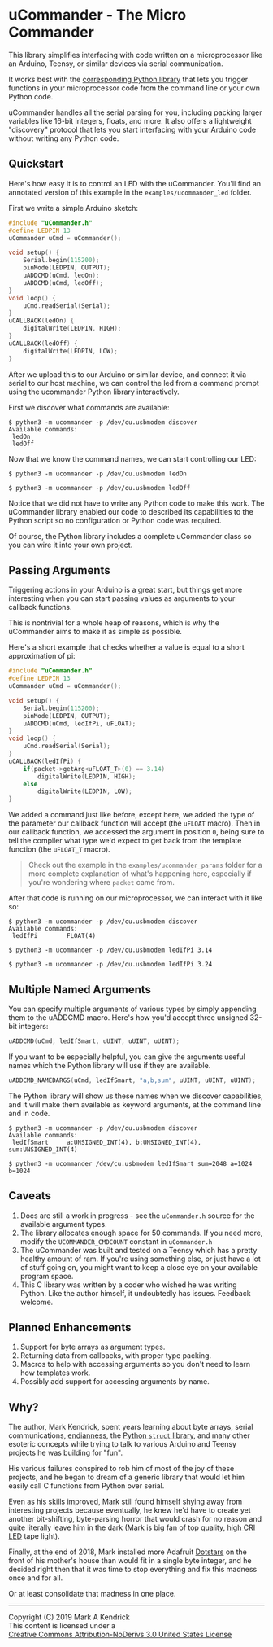 uCommander - The Micro Commander
================================

This library simplifies interfacing with code written on
a microprocessor like an Arduino, Teensy, or similar devices
via serial communication.

It works best with the 
[corresponding Python library](https://github.com/aeetos/ucommander-py)
that lets you trigger functions in your microprocessor code from
the command line or your own Python code. 

uCommander handles all the serial parsing for you, including
packing larger variables like 16-bit integers, floats, and more.
It also offers a lightweight "discovery" protocol that lets you
start interfacing with your Arduino code without writing any
Python code. 

Quickstart
--------------
Here's how easy it is to control an LED with the uCommander. You'll 
find an annotated version of this example in the
`examples/ucommander_led` folder.

First we write a simple Arduino sketch:

```c++
#include "uCommander.h"
#define LEDPIN 13
uCommander uCmd = uCommander();

void setup() {
    Serial.begin(115200);
    pinMode(LEDPIN, OUTPUT);
    uADDCMD(uCmd, ledOn);     
    uADDCMD(uCmd, ledOff);
}
void loop() {
    uCmd.readSerial(Serial);
}
uCALLBACK(ledOn) {
    digitalWrite(LEDPIN, HIGH);
}
uCALLBACK(ledOff) {
    digitalWrite(LEDPIN, LOW);
}
```

After we upload this to our Arduino or similar device, and
connect it via serial to our host machine, we can control the
led from a command prompt using the ucommander Python library
interactively. 

First we discover what commands are available:
```
$ python3 -m ucommander -p /dev/cu.usbmodem discover
Available commands:
 ledOn
 ledOff
```
Now that we know the command names, we can start controlling our LED:
```
$ python3 -m ucommander -p /dev/cu.usbmodem ledOn

$ python3 -m ucommander -p /dev/cu.usbmodem ledOff
```
Notice that we did not have to write any Python code to make this
work. The uCommander library enabled our code to described its
capabilities to the Python script so no configuration or Python
code was required.

Of course, the Python library includes a complete uCommander class
so you can wire it into your own project.

Passing Arguments
-----------------
Triggering actions in your Arduino is a great start, but things
get more interesting when you can start passing values as
arguments to your callback functions. 

This is nontrivial for a whole heap of reasons, which is why the
uCommander aims to make it as simple as possible. 

Here's a short example that checks whether a value is equal to
a short approximation of pi:
```c
#include "uCommander.h"
#define LEDPIN 13
uCommander uCmd = uCommander();

void setup() {
    Serial.begin(115200);
    pinMode(LEDPIN, OUTPUT);
    uADDCMD(uCmd, ledIfPi, uFLOAT); 
}
void loop() {
    uCmd.readSerial(Serial);
}
uCALLBACK(ledIfPi) {
    if(packet->getArg<uFLOAT_T>(0) == 3.14)
        digitalWrite(LEDPIN, HIGH);
    else
        digitalWrite(LEDPIN, LOW);
}
```
We added a command just like before, except here, we
added the type of the parameter our callback function will accept
(the `uFLOAT` macro). Then in our callback function, we accessed
the argument in position `0`, being sure to tell the compiler
what type we'd expect to get back from the template function
(the `uFLOAT_T` macro).

> Check out the example in the `examples/ucommander_params` 
folder for a more complete explanation of what's happening here,
especially if you're wondering where `packet` came from.

After that code is running on our microprocessor, we can
interact with it like so:
```
$ python3 -m ucommander -p /dev/cu.usbmodem discover
Available commands:
 ledIfPi        FLOAT(4)

$ python3 -m ucommander -p /dev/cu.usbmodem ledIfPi 3.14

$ python3 -m ucommander -p /dev/cu.usbmodem ledIfPi 3.24
```

Multiple Named Arguments
------------------------
You can specify multiple arguments of various types by simply
appending them to the uADDCMD macro. Here's how you'd accept
three unsigned 32-bit integers:
```c
uADDCMD(uCmd, ledIfSmart, uUINT, uUINT, uUINT);
```
If you want to be especially helpful, you can give the arguments
useful names which the Python library will use if they are
available.
```c
uADDCMD_NAMEDARGS(uCmd, ledIfSmart, "a,b,sum", uUINT, uUINT, uUINT);
```
The Python library will show us these names when we discover
capabilities, and it will make them available as keyword 
arguments, at the command line and in code.
```
$ python3 -m ucommander -p /dev/cu.usbmodem discover
Available commands:
 ledIfSmart     a:UNSIGNED_INT(4), b:UNSIGNED_INT(4), sum:UNSIGNED_INT(4)

$ python3 -m ucommander /dev/cu.usbmodem ledIfSmart sum=2048 a=1024 b=1024
```

Caveats
-------
1. Docs are still a work in progress - see the `uCommander.h` source for the available argument types.
1. The library allocates enough space for 50 commands. If you
need more, modify the `UCOMMANDER_CMDCOUNT` constant in `uCommander.h`
1. The uCommander was built and tested on a Teensy which has a
pretty healthy amount of ram. If you're using something else,
or just have a lot of stuff going on, you might want to keep
a close eye on your available program space. 
1. This C library was written by a coder who wished he was
writing Python. Like the author himself, it undoubtedly has 
issues. Feedback welcome.

Planned Enhancements
--------------------
1. Support for byte arrays as argument types.
1. Returning data from callbacks, with proper type packing.
1. Macros to help with accessing arguments so you don't need
to learn how templates work.
1. Possibly add support for accessing arguments by name.

Why?
----
The author, Mark Kendrick, spent years learning about byte 
arrays, serial communications, [endianness](https://en.wikipedia.org/wiki/Endianness), 
the [Python `struct` library](https://docs.python.org/3/library/struct.html), and
many other esoteric concepts while trying to talk to various
Arduino and Teensy projects he was building for "fun". 

His various failures conspired to rob him of most of the joy of
these projects, and he began to dream of a generic library that
would let him easily call C functions from Python over serial.

Even as his skills improved, Mark still found himself shying
away from interesting projects because eventually, he knew he'd
have to create yet another bit-shifting, byte-parsing horror
that would crash for no reason and quite literally leave him 
in the dark (Mark is big fan of top quality, 
[high CRI LED](https://www.yujiintl.com) tape light).

Finally, at the end of 2018, Mark installed more Adafruit
[Dotstars](https://www.adafruit.com/category/885) 
on the front of his mother's house than would fit in
a single byte integer, and he decided right then that it was
time to stop everything and fix this madness once and for all.

Or at least consolidate that madness in one place. 

--------------------------------------------------------------
Copyright (C) 2019 Mark A Kendrick  
This content is licensed under a  
[Creative Commons Attribution-NoDerivs 3.0 United States License](http://creativecommons.org/licenses/by-nd/3.0/us/)


